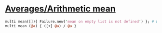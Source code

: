 [1]: https://rosettacode.org/wiki/Averages/Arithmetic_mean

# [Averages/Arithmetic mean][1]

```perl
multi mean([]){ Failure.new('mean on empty list is not defined') }; # Failure-objects are lazy exceptions
multi mean (@a) { ([+] @a) / @a }
```